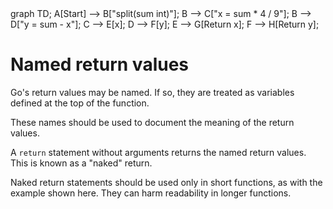 <div id="chart" class="mermaid">
graph TD;
    A[Start] --> B["split(sum int)"];
    B --> C["x = sum * 4 / 9"];
    B --> D["y = sum - x"];
    C --> E[x];
    D --> F[y];
    E --> G[Return x];
    F --> H[Return y];
</div>

# Named return values
Go's return values may be named. If so, they are treated as variables defined at the top of the function.

These names should be used to document the meaning of the return values.

A `return` statement without arguments returns the named return values. This is known as a "naked" return.

Naked return statements should be used only in short functions, as with the example shown here. They can harm readability in longer functions.
